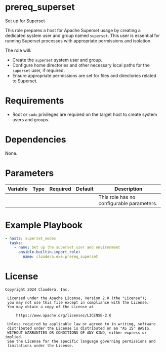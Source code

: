 # prereq_superset

Set up for Superset

This role prepares a host for Apache Superset usage by creating a dedicated system user and group named `superset`. This user is essential for running Superset processes with appropriate permissions and isolation.

The role will:
- Create the `superset` system user and group.
- Configure home directories and other necessary local paths for the `superset` user, if required.
- Ensure appropriate permissions are set for files and directories related to Superset.

# Requirements

- Root or `sudo` privileges are required on the target host to create system users and groups.

# Dependencies

None.

# Parameters

| Variable | Type | Required | Default | Description |
| --- | --- | --- | --- | --- |
| | | | | This role has no configurable parameters. |

# Example Playbook

```yaml
- hosts: superset_nodes
  tasks:
    - name: Set up the superset user and environment
      ansible.builtin.import_role:
        name: cloudera.exe.prereq_superset
```

# License

```
Copyright 2024 Cloudera, Inc.

 Licensed under the Apache License, Version 2.0 (the "License");
 you may not use this file except in compliance with the License.
 You may obtain a copy of the License at

     https://www.apache.org/licenses/LICENSE-2.0

 Unless required by applicable law or agreed to in writing, software
 distributed under the License is distributed on an "AS IS" BASIS,
 WITHOUT WARRANTIES OR CONDITIONS OF ANY KIND, either express or implied.
 See the License for the specific language governing permissions and
 limitations under the License.
```
